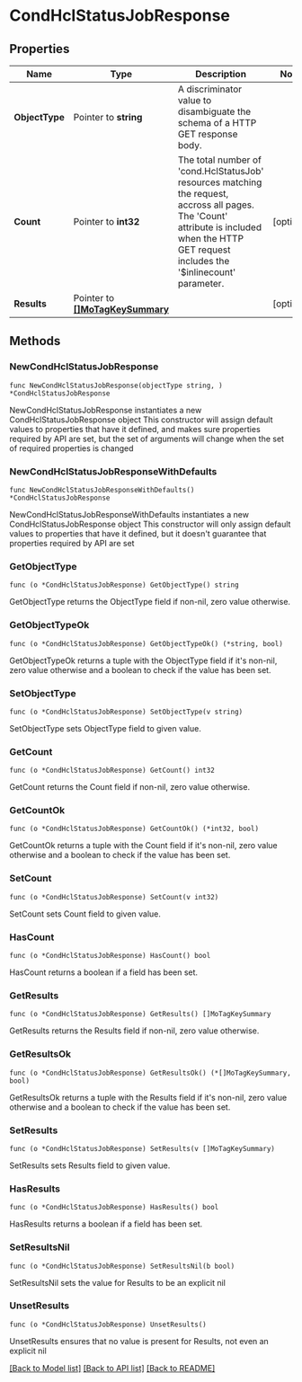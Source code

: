 # CondHclStatusJobResponse

## Properties

Name | Type | Description | Notes
------------ | ------------- | ------------- | -------------
**ObjectType** | Pointer to **string** | A discriminator value to disambiguate the schema of a HTTP GET response body. | 
**Count** | Pointer to **int32** | The total number of &#39;cond.HclStatusJob&#39; resources matching the request, accross all pages. The &#39;Count&#39; attribute is included when the HTTP GET request includes the &#39;$inlinecount&#39; parameter. | [optional] 
**Results** | Pointer to [**[]MoTagKeySummary**](MoTagKeySummary.md) |  | [optional] 

## Methods

### NewCondHclStatusJobResponse

`func NewCondHclStatusJobResponse(objectType string, ) *CondHclStatusJobResponse`

NewCondHclStatusJobResponse instantiates a new CondHclStatusJobResponse object
This constructor will assign default values to properties that have it defined,
and makes sure properties required by API are set, but the set of arguments
will change when the set of required properties is changed

### NewCondHclStatusJobResponseWithDefaults

`func NewCondHclStatusJobResponseWithDefaults() *CondHclStatusJobResponse`

NewCondHclStatusJobResponseWithDefaults instantiates a new CondHclStatusJobResponse object
This constructor will only assign default values to properties that have it defined,
but it doesn't guarantee that properties required by API are set

### GetObjectType

`func (o *CondHclStatusJobResponse) GetObjectType() string`

GetObjectType returns the ObjectType field if non-nil, zero value otherwise.

### GetObjectTypeOk

`func (o *CondHclStatusJobResponse) GetObjectTypeOk() (*string, bool)`

GetObjectTypeOk returns a tuple with the ObjectType field if it's non-nil, zero value otherwise
and a boolean to check if the value has been set.

### SetObjectType

`func (o *CondHclStatusJobResponse) SetObjectType(v string)`

SetObjectType sets ObjectType field to given value.


### GetCount

`func (o *CondHclStatusJobResponse) GetCount() int32`

GetCount returns the Count field if non-nil, zero value otherwise.

### GetCountOk

`func (o *CondHclStatusJobResponse) GetCountOk() (*int32, bool)`

GetCountOk returns a tuple with the Count field if it's non-nil, zero value otherwise
and a boolean to check if the value has been set.

### SetCount

`func (o *CondHclStatusJobResponse) SetCount(v int32)`

SetCount sets Count field to given value.

### HasCount

`func (o *CondHclStatusJobResponse) HasCount() bool`

HasCount returns a boolean if a field has been set.

### GetResults

`func (o *CondHclStatusJobResponse) GetResults() []MoTagKeySummary`

GetResults returns the Results field if non-nil, zero value otherwise.

### GetResultsOk

`func (o *CondHclStatusJobResponse) GetResultsOk() (*[]MoTagKeySummary, bool)`

GetResultsOk returns a tuple with the Results field if it's non-nil, zero value otherwise
and a boolean to check if the value has been set.

### SetResults

`func (o *CondHclStatusJobResponse) SetResults(v []MoTagKeySummary)`

SetResults sets Results field to given value.

### HasResults

`func (o *CondHclStatusJobResponse) HasResults() bool`

HasResults returns a boolean if a field has been set.

### SetResultsNil

`func (o *CondHclStatusJobResponse) SetResultsNil(b bool)`

 SetResultsNil sets the value for Results to be an explicit nil

### UnsetResults
`func (o *CondHclStatusJobResponse) UnsetResults()`

UnsetResults ensures that no value is present for Results, not even an explicit nil

[[Back to Model list]](../README.md#documentation-for-models) [[Back to API list]](../README.md#documentation-for-api-endpoints) [[Back to README]](../README.md)


